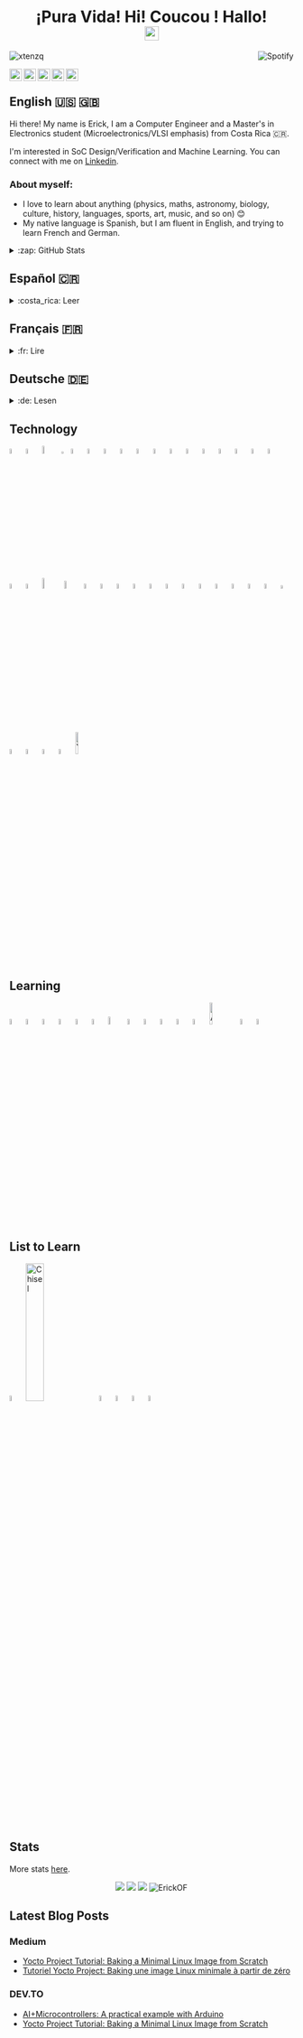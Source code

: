 <!-- Header -->
<h1 align="center"><br>¡Pura Vida! Hi! Coucou ! Hallo!</br>
  <img src="https://media.giphy.com/media/hvRJCLFzcasrR4ia7z/giphy.gif" width="25px">
</h1>


<!-- Spotify -->
<a href="https://github.com/kittinan/spotify-github-profile" target="blank">
  <img align="right"
    src="https://spotify-github-profile.vercel.app/api/view.svg?uid=erickof18&cover_image=true&theme=default&show_offline=false&background_color=121212&interchange=true&bar_color=53b14f&bar_color_cover=false"
    alt="Spotify" />
</a>


<!-- Visit Counter -->
<p align="left">
  <img src="https://komarev.com/ghpvc/?username=ErickOF&label=Profile%20views&color=0e75b6&style=flat%22" alt="xtenzq"/>
</p>


<!-- Sub header -->
<a href="https://erickof.medium.com/">
  <img align="left" alt="Erick's Medium" width="22px" src="https://cdn.worldvectorlogo.com/logos/medium-1.svg" />
</a>
<a href="https://dev.to/erickof">
  <img align="left" alt="Erick's DevTo" width="22px" src="https://cdn.worldvectorlogo.com/logos/devto.svg" />
</a>
<a href="https://www.linkedin.com/in/erickobregonf/">
  <img align="left" alt="Erick's LinkedIn" width="22px" src="https://cdns.iconmonstr.com/wp-content/releases/preview/2012/240/iconmonstr-linkedin-2.png" />
</a>
<a href="https://gitlab.com/ErickOF">
  <img align="left" alt="Erick's GitLab" width="22px" src="https://about.gitlab.com/images/press/logo/png/gitlab-icon-rgb.png" />
</a>
<a href="https://profile.codersrank.io/user/erickof">
  <img align="left" alt="Erick's CoderRanks" width="22px" src="https://user-images.githubusercontent.com/3371601/72540690-d32c8d80-3846-11ea-9690-c0ed6c479309.png" />
</a>

</br>


<!-- English Presentation -->
## **English :us: :uk:**

Hi there! My name is Erick, I am a Computer Engineer and a Master's in Electronics student (Microelectronics/VLSI emphasis) from Costa Rica 🇨🇷.

I'm interested in SoC Design/Verification and Machine Learning. You can connect with me on [Linkedin](https://www.linkedin.com/in/erickobregonf/).

### **About myself:**
* I love to learn about anything (physics, maths, astronomy, biology, culture, history, languages, sports, art, music, and so on) 😊
* My native language is Spanish, but I am fluent in English, and trying to learn French and German.

<details>
  <summary>:zap: GitHub Stats</summary>
  <img src="https://github-readme-stats.vercel.app/api?username=ErickOF&&show_icons=true&theme=algolia&bg_color=DEG,000000,151515,101015&icon_color=155085&title_color=155099&count_private=true">
</details>


<!-- Spanish Presentation -->
## **Español :costa_rica:**
<details>
<summary>:costa_rica: Leer</summary>
¡Pura Vida! Mi nombre es Erick, soy Ingeniero en Computadores y estudiante de maestría en Electrónica (énfasis en Microelectrónica/VLSI) de Costa Rica :costa_rica:.

Me interesa el mundo del diseño/verificación de SoC y el Aprendizaje Automático. Puede conectar conmigo en [Linkedin](https://www.linkedin.com/in/erickobregonf/).

### **Sobre mí:**
* Me gusta aprender sobre cualquier tema (física, matemáticas, astronomía, biología, cultura, historia, idiomas, deportes, arte, música, entre otros) 😊
* Mi idioma nativo es el español, pero actualmente soy algo fluido en inglés y estoy aprendiendo francés y alemán.

  <details>
    <summary>:zap: Estadísticas de GitHub</summary>
    <img src="https://github-readme-stats.vercel.app/api?username=ErickOF&&show_icons=true&theme=algolia&bg_color=DEG,000000,151515,101015&icon_color=155085&title_color=155099&locale=es&count_private=true">
  </details>
</details>


## **Français :fr:**
<details>
<summary>:fr: Lire</summary>
Coucou ! Je m'appelle Erick, je suis un Ingénieur Informatique et étudiant en master d'Électronique (spécialisation en Microélectronique/VLSI) du Costa Rica.

Je suis interessé par le design/vérification des Soc et l'Apprentissage Automatique. Vous pouvez me contacter sur [Linkedin](https://www.linkedin.com/in/erickobregonf/).

### **Sur moi:**
* J'aime apprendre n'importe quel sujet (la physique, les mathématiques, l'astronomie, la biologie, le culture, l'histoire, les langues, les sports, l'art, le musique, entre autres) 😊
* Ma langue est l'Espagnol, mais je parle couramment l'anglais et j'essaie d'apprendre le français et l'allemand.

  <details>
    <summary>:zap: Statistiques GitHub</summary>
    <img src="https://github-readme-stats.vercel.app/api?username=ErickOF&&show_icons=true&theme=algolia&bg_color=DEG,000000,151515,101015&icon_color=155085&title_color=155099&locale=fr&count_private=true">
  </details>
</details>


## **Deutsche :de:**
<details>
<summary>:de: Lesen</summary>
Hallo! Mein Name ist Erick, ich bin Computeringenieur und Masterstudent in Elektronik (Mikroelektronik/VLSI Schwerpunkt) auf Costa Rica.

Ich interessiere mich für SoC-Design/Verifizierung und Maschinelles Lernen. Sie können sich unter [Linkedin](https://www.linkedin.com/in/erickobregonf/) mit mir verbinden.

Sie können sich unter mit mir verbinden

### **Über mich**
* Ich liebe es, etwas zu lernen (Physik, Mathematik, Astronomie, Biologie, Kultur, Geschichte, Sprachen, Sport, Kunst, Musik und so weiter) 😊
* Meine Muttersprache ist Spanisch, aber ich spreche fließend Englisch und versuche, Französisch und Deutsch zu lernen.

  <details>
    <summary>:zap: GitHub Statistiken</summary>
    <img src="https://github-readme-stats.vercel.app/api?username=ErickOF&&show_icons=true&theme=algolia&bg_color=DEG,000000,151515,101015&icon_color=155085&title_color=155099&locale=de&count_private=true">
  </details>
</details>

## **Technology**
<div>
  <img src="https://www.svgrepo.com/show/373793/light-systemverilog.svg" title="SystemVerilog" width="5%"/>
  <img src="https://www.svgrepo.com/show/374163/verilog.svg" title="Verilog" width="5%"/>
  <img src="https://learnuvmverification.com/wp-content/uploads/2015/09/UVM_logo.jpg" title="UVM" width="6%"/>
  <img src="https://upload.wikimedia.org/wikipedia/commons/thumb/4/41/Tcl.svg/1200px-Tcl.svg.png" title="TCL" width="2.5%"/>
  <img src="https://www.svgrepo.com/show/452091/python.svg" title="Python" width="5%"/>
  <img src="https://www.svgrepo.com/show/353949/jupyter.svg" title="Jupyter Notebooks" width="5%"/>
  <img src="https://cdn.worldvectorlogo.com/logos/c-1.svg" title="C" width="5%"/>
  <img src="https://cdn.worldvectorlogo.com/logos/c.svg" title="C++" width="5%"/>
  <img src="https://cdn.worldvectorlogo.com/logos/c--4.svg" title="C#" width="5%"/>
  <img src="https://www.svgrepo.com/show/452234/java.svg" title="C#" width="5%"/>
  <img src="https://www.svgrepo.com/show/373830/matlab.svg" title="Matlab" width="5%"/>
  <img src="https://seeklogo.com/images/G/gnu-octave-logo-E2C05BB1B9-seeklogo.com.png" title="GNU Octave" width="5%"/>
  <img src="https://www.svgrepo.com/show/349419/javascript.svg" title="Javascript" width="5%"/>
  <img src="https://www.svgrepo.com/show/349540/typescript.svg" title="Typescript" width="5%"/>
  <img src="https://www.svgrepo.com/show/452228/html-5.svg" title="HTML" width="5%"/>
  <img src="https://www.svgrepo.com/show/452185/css-3.svg" title="CSS" width="5%"/>
  <img src="https://www.svgrepo.com/show/374061/sass.svg" title="SASS" width="5%"/>
  <img src="https://cdn.worldvectorlogo.com/logos/bootstrap-5-1.svg" title="Bootcamp" width="5%"/>
  <img src="https://www.svgrepo.com/show/452156/angular.svg" title="Angular" width="5%"/>
  <img src="https://www.svgrepo.com/show/303251/mysql-logo.svg" title="MySQL" width="7%"/>
  <img src="https://www.svgrepo.com/show/354090/mongodb.svg" title="MongoDB" width="6%"/>
  <img src="https://www.svgrepo.com/show/374171/vscode.svg" title="VS Code" width="5%"/>
  <img src="https://www.svgrepo.com/show/448236/linux.svg" title="Linux" width="5%"/>
  <img src="https://www.svgrepo.com/show/452210/git.svg" title="Git" width="5%"/>
  <img src="https://www.svgrepo.com/show/353783/github-octocat.svg" title="GitHub" width="5%"/>
  <img src="https://www.svgrepo.com/show/448226/gitlab.svg" title="GitLab" width="5%"/>
  <img src="https://www.svgrepo.com/show/353784/gitkraken.svg" title="GitKraken" width="5%"/>
  <img src="https://www.svgrepo.com/show/354258/raspberry-pi.svg" title="Raspberry Pi" width="5%"/>
  <img src="https://www.svgrepo.com/show/353423/arduino.svg" title="Arduino" width="5%"/>
  <img src="https://www.svgrepo.com/show/354243/qt.svg" title="Qt" width="5%"/>
  <img src="https://www.svgrepo.com/show/354202/postman-icon.svg" title="Postman" width="5%"/>
  <img src="https://www.svgrepo.com/show/377983/latex.svg" title="LaTeX" width="5%"/>
  <img src="https://www.svgrepo.com/show/354516/vim.svg" title="Vim" width="5%"/>
  <img src="https://upload.wikimedia.org/wikipedia/commons/thumb/3/3a/Neovim-mark.svg/1200px-Neovim-mark.svg.png" title="NeoVim" width="4%"/>
  <img src="https://www.svgrepo.com/show/373819/makefile.svg" title="GNU Makefile" width="5%"/>
  <img src="https://upload.wikimedia.org/wikipedia/commons/thumb/4/4b/Bash_Logo_Colored.svg/512px-Bash_Logo_Colored.svg.png?20180723054350" title="Bash" width="5%"/>
  <img src="https://media.imgcdn.org/repo/2023/03/intel-quartus-prime-pro-edition/intel-quartus-prime-pro-edition-logo.png" title="Quartus Prime Lite" width="5%"/>
  <img src="https://user-images.githubusercontent.com/56430787/105164182-1afa8a80-5b15-11eb-8ac3-7ae5c9f0e15e.png" title="Vivado" width="5%"/>
  <img src="https://upload.wikimedia.org/wikipedia/commons/thumb/0/00/Yocto_Project_logo.svg/1280px-Yocto_Project_logo.svg.png" title="Yocto Project" width="10%"/>
</div>


<br>

## **Learning**
<div>
  <img src="https://www.svgrepo.com/show/355038/golang.svg" title="Go" width="5%"/>
  <img src="https://www.svgrepo.com/show/452095/ruby.svg" title="Ruby" width="5%"/>
  <img src="https://www.svgrepo.com/show/374056/rust.svg" title="Rust" width="5%"/>
  <img src="https://www.svgrepo.com/show/354176/perl.svg" title="Perl" width="5%"/>
  <img src="https://www.svgrepo.com/show/354440/tensorflow.svg" title="TensorFlow" width="5%"/>
  <img src="https://upload.wikimedia.org/wikipedia/commons/thumb/a/ae/Keras_logo.svg/512px-Keras_logo.svg.png" title="Keras" width="5%"/>
  <img src="https://icon.icepanel.io/Technology/svg/scikit-learn.svg" title="Scikit Learn" width="6%"/>
  <img src="https://www.svgrepo.com/show/354240/pytorch.svg" title="PyTorch" width="5%"/>
  <img src="https://www.svgrepo.com/show/373509/cmake.svg" title="CMake" width="5%"/>
  <img src="https://www.svgrepo.com/show/354107/nestjs.svg" title="NestJS" width="5%"/>
  <img src="https://www.svgrepo.com/show/342062/next-js.svg" title="NextJS" width="5%"/>
  <img src="https://www.svgrepo.com/show/353980/kotlin.svg" title="Kotlin" width="5%"/>
  <img src="https://images.g2crowd.com/uploads/product/image/social_landscape/social_landscape_977c0721699223be28566021a78599e9/autodesk-eagle.png" title="AutoDesk Eagle" width="10%"/>
  <img src="https://upload.wikimedia.org/wikipedia/commons/3/36/Simulink_Logo_%28non-wordmark%29.png" title="Simulink" width="5%"/>
  <img src="https://upload.wikimedia.org/wikipedia/en/c/cb/Icarus_Verilog_logo2.png" title="icarus verilog" width="5%"/>
</div>


## **List to Learn**
<div>
  <img src="https://www.vectorlogo.zone/logos/scala-lang/scala-lang-icon.svg" title="Scala" width="5%"/>
  <img src="https://upload.wikimedia.org/wikipedia/commons/thumb/1/14/Chisel%28ProgrammingLanguage%29Logo.svg/1200px-Chisel%28ProgrammingLanguage%29Logo.svg.png" title="Chisel" width="25%"/>
  <img src="https://www.svgrepo.com/show/353488/blender.svg" title="Blender" width="5%"/>
  <img src="https://www.svgrepo.com/show/394534/unity.svg" title="Unity 3D" width="5%"/>
  <img src="https://www.svgrepo.com/show/353631/dart.svg" title="Dart" width="5%"/>
  <img src="https://seeklogo.com/images/L/labview-logo-263E42F647-seeklogo.com.png" title="LabVIEW" width="5%"/>
</div>


<br>

## **Stats**

More stats [here](https://profile-summary-for-github.com/user/ErickOF).

<div align="center">
  <img src="https://github-readme-stats.vercel.app/api/top-langs/?username=ErickOF&hide=C%23,BitBake,Shell&langs_count=10" />
  <img src="https://github-readme-stats.vercel.app/api/wakatime?username=@ErickOF" />
  <img src="https://github-profile-trophy.vercel.app/?username=ErickOF&column=7&theme=onedark" />
  <img src="https://github-readme-streak-stats.herokuapp.com/?user=ErickOF&" alt="ErickOF"/>
</div>

<!--START_SECTION:waka-->
<!--END_SECTION:waka-->

## **Latest Blog Posts**
### **Medium**
<!-- MEDIUM:START -->
- [Yocto Project Tutorial: Baking a Minimal Linux Image from Scratch](https://erickof.medium.com/yocto-project-tutorial-baking-a-minimal-linux-image-from-scratch-625b3e65f768?source=rss-1615d8d84c36------2)
- [Tutoriel Yocto Project: Baking une image Linux minimale à partir de zéro](https://erickof.medium.com/tutoriel-yocto-project-baking-une-image-linux-minimale-%C3%A0-partir-de-z%C3%A9ro-c43955d670b?source=rss-1615d8d84c36------2)
<!-- MEDIUM:END -->

### **DEV.TO**
<!-- DEVTO:START -->
- [AI+Microcontrollers: A practical example with Arduino](https://dev.to/erickof/ai-microcontrollers-a-practical-example-with-arduino-4oa8)
- [Yocto Project Tutorial: Baking a Minimal Linux Image from Scratch](https://dev.to/erickof/yocto-project-tutorial-baking-a-minimal-linux-image-from-scratch-5ei2)
<!-- DEVTO:END -->
